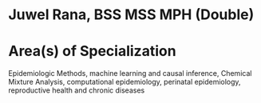# Juwel Rana, BSS MSS MPH (Double)

# Area(s) of Specialization
Epidemiologic Methods, machine learning and causal inference, Chemical Mixture Analysis, computational epidemiology, perinatal epidemiology, reproductive health and chronic diseases
